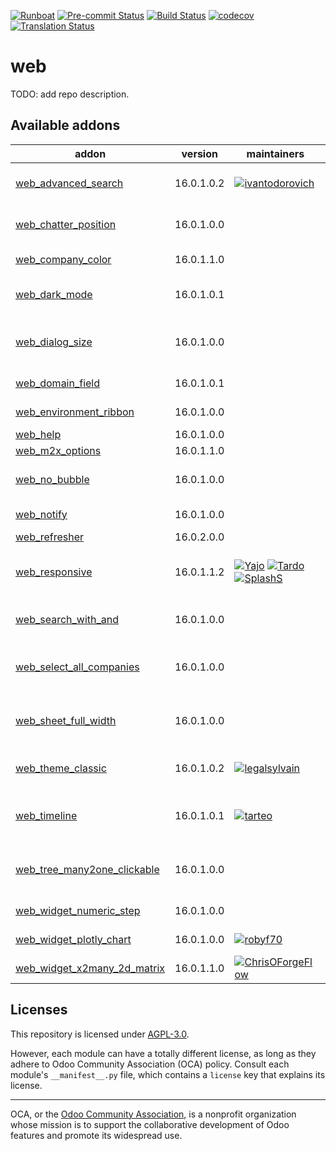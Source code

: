 
[![Runboat](https://img.shields.io/badge/runboat-Try%20me-875A7B.png)](https://runboat.odoo-community.org/builds?repo=OCA/web&target_branch=16.0)
[![Pre-commit Status](https://github.com/OCA/web/actions/workflows/pre-commit.yml/badge.svg?branch=16.0)](https://github.com/OCA/web/actions/workflows/pre-commit.yml?query=branch%3A16.0)
[![Build Status](https://github.com/OCA/web/actions/workflows/test.yml/badge.svg?branch=16.0)](https://github.com/OCA/web/actions/workflows/test.yml?query=branch%3A16.0)
[![codecov](https://codecov.io/gh/OCA/web/branch/16.0/graph/badge.svg)](https://codecov.io/gh/OCA/web)
[![Translation Status](https://translation.odoo-community.org/widgets/web-16-0/-/svg-badge.svg)](https://translation.odoo-community.org/engage/web-16-0/?utm_source=widget)

<!-- /!\ do not modify above this line -->

# web

TODO: add repo description.

<!-- /!\ do not modify below this line -->

<!-- prettier-ignore-start -->

[//]: # (addons)

Available addons
----------------
addon | version | maintainers | summary
--- | --- | --- | ---
[web_advanced_search](web_advanced_search/) | 16.0.1.0.2 | [![ivantodorovich](https://github.com/ivantodorovich.png?size=30px)](https://github.com/ivantodorovich) | Easier and more powerful searching tools
[web_chatter_position](web_chatter_position/) | 16.0.1.0.0 |  | Add an option to change the chatter position
[web_company_color](web_company_color/) | 16.0.1.1.0 |  | Web Company Color
[web_dark_mode](web_dark_mode/) | 16.0.1.0.1 |  | Enabled Dark Mode for the Odoo Backend
[web_dialog_size](web_dialog_size/) | 16.0.1.0.0 |  | A module that lets the user expand a dialog box to the full screen width.
[web_domain_field](web_domain_field/) | 16.0.1.0.1 |  | Use computed field as domain
[web_environment_ribbon](web_environment_ribbon/) | 16.0.1.0.0 |  | Web Environment Ribbon
[web_help](web_help/) | 16.0.1.0.0 |  | Help Framework
[web_m2x_options](web_m2x_options/) | 16.0.1.1.0 |  | web_m2x_options
[web_no_bubble](web_no_bubble/) | 16.0.1.0.0 |  | Remove the bubbles from the web interface
[web_notify](web_notify/) | 16.0.1.0.0 |  | Send notification messages to user
[web_refresher](web_refresher/) | 16.0.2.0.0 |  | Web Refresher
[web_responsive](web_responsive/) | 16.0.1.1.2 | [![Yajo](https://github.com/Yajo.png?size=30px)](https://github.com/Yajo) [![Tardo](https://github.com/Tardo.png?size=30px)](https://github.com/Tardo) [![SplashS](https://github.com/SplashS.png?size=30px)](https://github.com/SplashS) | Responsive web client, community-supported
[web_search_with_and](web_search_with_and/) | 16.0.1.0.0 |  | Use AND conditions on omnibar search
[web_select_all_companies](web_select_all_companies/) | 16.0.1.0.0 |  | Allows you to select all companies in one click.
[web_sheet_full_width](web_sheet_full_width/) | 16.0.1.0.0 |  | Use the whole available screen width when displaying sheets
[web_theme_classic](web_theme_classic/) | 16.0.1.0.2 | [![legalsylvain](https://github.com/legalsylvain.png?size=30px)](https://github.com/legalsylvain) | Contrasted style on fields to improve the UI.
[web_timeline](web_timeline/) | 16.0.1.0.1 | [![tarteo](https://github.com/tarteo.png?size=30px)](https://github.com/tarteo) | Interactive visualization chart to show events in time
[web_tree_many2one_clickable](web_tree_many2one_clickable/) | 16.0.1.0.0 |  | Open the linked resource when clicking on their name
[web_widget_numeric_step](web_widget_numeric_step/) | 16.0.1.0.0 |  | Web Widget Numeric Step
[web_widget_plotly_chart](web_widget_plotly_chart/) | 16.0.1.0.0 | [![robyf70](https://github.com/robyf70.png?size=30px)](https://github.com/robyf70) | Allow to draw plotly charts.
[web_widget_x2many_2d_matrix](web_widget_x2many_2d_matrix/) | 16.0.1.1.0 | [![ChrisOForgeFlow](https://github.com/ChrisOForgeFlow.png?size=30px)](https://github.com/ChrisOForgeFlow) | Show list fields as a matrix

[//]: # (end addons)

<!-- prettier-ignore-end -->

## Licenses

This repository is licensed under [AGPL-3.0](LICENSE).

However, each module can have a totally different license, as long as they adhere to Odoo Community Association (OCA)
policy. Consult each module's `__manifest__.py` file, which contains a `license` key
that explains its license.

----
OCA, or the [Odoo Community Association](http://odoo-community.org/), is a nonprofit
organization whose mission is to support the collaborative development of Odoo features
and promote its widespread use.

